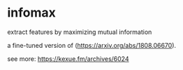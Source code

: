 # infomax
extract features by maximizing mutual information


a fine-tuned version of (https://arxiv.org/abs/1808.06670).

see more: https://kexue.fm/archives/6024
